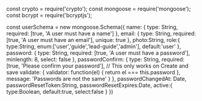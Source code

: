 const crypto = require('crypto');
const mongoose = require('mongoose');
const bcrypt = require('bcryptjs');

const userSchema = new mongoose.Schema({
    name: {
        type: String,
        required: [true, 'A user must have a name']
    },
    email: {
        type: String,
        required: [true, 'A user must have an email'],
        unique: true
    },
    photo:String,
    role:{
        type:String,
        enum:['user','guide','lead-guide','admin'],
        default:'user'
    },
    password: {
        type: String,
        required: [true, 'A user must have a password'],
        minlength: 8,
        select: false
    },
    passwordConfirm: {
        type: String,
        required: [true, 'Please confirm your password'],
        // This only works on Create and save
        validate: {
            validator: function(el) {
                return el === this.password
            },
            message: 'Passwords are not the same'
        }
    },
    passwordChangedAt: Date,
    passwordResetToken:String,
    passwordResetExpires:Date,
    active:{
        type:Boolean,
        default:true,
        select:false
    }
})
